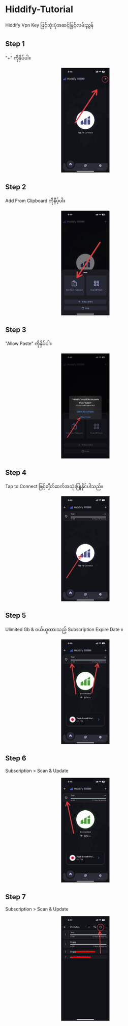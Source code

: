 # Hiddify-Tutorial

Hiddify Vpn Key ဖြင့်သုံးပုံအဆင့်မြှင့်လမ်းညွှန်

## Step 1
"+" ကိုနှိပ်ပါ။
<p align="center">
  <img src="images/Step1.jpg" width="30%">
</p>

## Step 2
Add From Clipboard ကိုနိပ့်ပါ။
<p align="center">
  <img src="images/Step2.jpg" width="30%">
</p>

## Step 3
"Allow Paste" ကိုနှိပ်ပါ။
<p align="center">
  <img src="images/Step3.jpg" width="30%">
</p>

## Step 4
Tap to Connect ဖြင့်ချိတ်ဆက်အသုံးပြုနိုင်ပါသည်။
<p align="center">
  <img src="images/Step4.jpg" width="30%">
</p>

## Step 5
Ulimited Gb & ဝယ်ယူထားသည့် Subscription Expire Date ။
<p align="center">
  <img src="images/Step5.jpg" width="30%">
</p>

## Step 6
Subscription > Scan & Update
<p align="center">
  <img src="images/Step6.jpg" width="30%">
</p>

## Step 7
Subscription > Scan & Update
<p align="center">
  <img src="images/Step7.jpg" width="30%">
</p>
